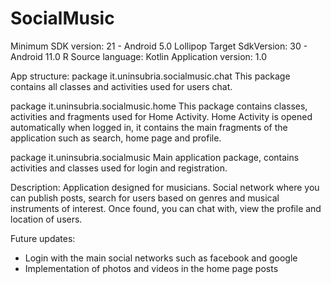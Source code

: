 # SocialMusic

Minimum SDK version: 21 - Android 5.0 Lollipop
Target SdkVersion: 30 - Android 11.0 R
Source language: Kotlin
Application version: 1.0

App structure:
  package it.uninsubria.socialmusic.chat
    This package contains all classes and activities used for users chat.

  package it.uninsubria.socialmusic.home
    This package contains classes, activities and fragments used for Home Activity.
    Home Activity is opened automatically when logged in, it contains the main fragments of the application such as search, home page and profile.

  package it.uninsubria.socialmusic
    Main application package, contains activities and classes used for login and registration.
  
Description:
  Application designed for musicians. Social network where you can publish posts, search for users based on genres and musical instruments of interest.
  Once found, you can chat with, view the profile and location of users.
  
Future updates:
  - Login with the main social networks such as facebook and google
  - Implementation of photos and videos in the home page posts
